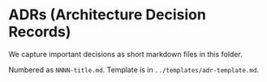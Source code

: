 # ADRs (Architecture Decision Records)

We capture important decisions as short markdown files in this folder.

Numbered as `NNNN-title.md`. Template is in `../templates/adr-template.md`.
